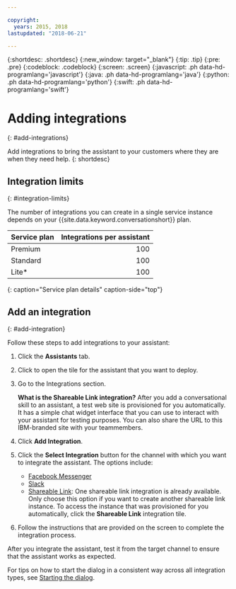 ```yaml
---

copyright:
  years: 2015, 2018
lastupdated: "2018-06-21"

---
```


{:shortdesc: .shortdesc}
{:new_window: target="_blank"}
{:tip: .tip}
{:pre: .pre}
{:codeblock: .codeblock}
{:screen: .screen}
{:javascript: .ph data-hd-programlang='javascript'}
{:java: .ph data-hd-programlang='java'}
{:python: .ph data-hd-programlang='python'}
{:swift: .ph data-hd-programlang='swift'}

# Adding integrations
{: #add-integrations}

Add integrations to bring the assistant to your customers where they are when they need help.
{: shortdesc}

## Integration limits
{: #integration-limits}

The number of integrations you can create in a single service instance depends on your {{site.data.keyword.conversationshort}} plan.

| Service plan     | Integrations per assistant |
|------------------|---------------------------:|
| Premium          |                        100 |
| Standard         |                        100 |
| Lite*            |                        100 |
{: caption="Service plan details" caption-side="top"}

## Add an integration
{: #add-integration}

Follow these steps to add integrations to your assistant:

1.  Click the **Assistants** tab.

1.  Click to open the tile for the assistant that you want to deploy.

1.  Go to the Integrations section.

    **What is the Shareable Link integration?** After you add a conversational skill to an assistant, a test web site is provisioned for you automatically. It has a simple chat widget interface that you can use to interact with your assistant for testing purposes. You can also share the URL to this IBM-branded site with your teammembers.

1.  Click **Add Integration**.

1.  Click the **Select Integration** button for the channel with which you want to integrate the assistant. The options include:

    - [Facebook Messenger](deploy-facebook.html)
    - [Slack](deploy-slack.html)
    - [Shareable Link](deploy-web-link.html): One shareable link integration is already available. Only choose this option if you want to create another shareable link instance. To access the instance that was provisioned for you automatically, click the **Shareable Link** integration tile.

1.  Follow the instructions that are provided on the screen to complete the integration process.

After you integrate the assistant, test it from the target channel to ensure that the assistant works as expected.

For tips on how to start the dialog in a consistent way across all integration types, see [Starting the dialog](dialog-start.html).
